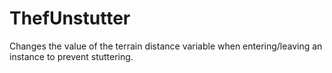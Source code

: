 # ThefUnstutter
Changes the value of the terrain distance variable when entering/leaving an instance to prevent stuttering.
